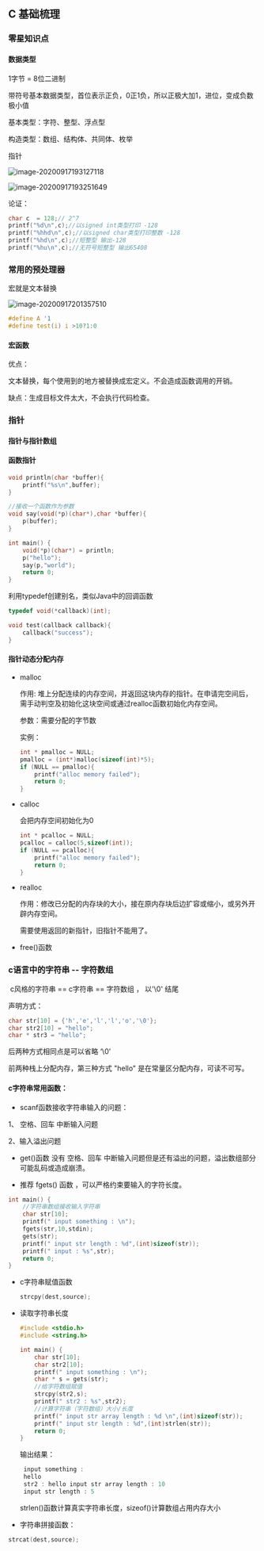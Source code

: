 ## C 基础梳理

### 零星知识点

#### 数据类型

1字节 = 8位二进制

带符号基本数据类型，首位表示正负，0正1负，所以正极大加1，进位，变成负数极小值



基本类型：字符、整型、浮点型

构造类型：数组、结构体、共同体、枚举

指针

![image-20200917193127118](C:\Users\Administrator\AppData\Roaming\Typora\typora-user-images\image-20200917193127118.png)

![image-20200917193251649](C:\Users\Administrator\AppData\Roaming\Typora\typora-user-images\image-20200917193251649.png)



论证：

```c
char c  = 128;// 2^7
printf("%d\n",c);//以signed int类型打印 -128
printf("%hhd\n",c);//以signed char类型打印整数 -128
printf("%hd\n",c);//短整型 输出-128
printf("%hu\n",c);//无符号短整型 输出65408
```



### 常用的预处理器

宏就是文本替换

![image-20200917201357510](C:\Users\Administrator\AppData\Roaming\Typora\typora-user-images\image-20200917201357510.png)



```c
#define A '1
#define test(i) i >10?1:0
```



#### 宏函数

优点：

​	文本替换，每个使用到的地方被替换成宏定义。不会造成函数调用的开销。

缺点：生成目标文件太大，不会执行代码检查。



### 指针

#### 指针与指针数组





#### 函数指针

```c
void println(char *buffer){
    printf("%s\n",buffer);
}

//接收一个函数作为参数
void say(void(*p)(char*),char *buffer){
    p(buffer);
}

int main() {
    void(*p)(char*) = println;
    p("hello");
    say(p,"world");
    return 0;
}
```



利用typedef创建别名，类似Java中的回调函数

```c
typedef void(*callback)(int);

void test(callback callback){
    callback("success");
}
```



















#### 指针动态分配内存

- malloc

  作用:   堆上分配连续的内存空间，并返回这块内存的指针。在申请完空间后，需手动判空及初始化这块空间或通过realloc函数初始化内存空间。

  参数：需要分配的字节数

  实例：

  ```c
  int * pmalloc = NULL;
  pmalloc = (int*)malloc(sizeof(int)*5);
  if (NULL == pmalloc){
      printf("alloc memory failed");
      return 0;
  }
  ```

- calloc

  会把内存空间初始化为0

  ```c
  int * pcalloc = NULL;
  pcalloc = calloc(5,sizeof(int));
  if (NULL == pcalloc){
      printf("alloc memory failed");
      return 0;
  }
  ```

- realloc

  作用：修改已分配的内存块的大小，接在原内存块后边扩容或缩小，或另外开辟内存空间。

  需要使用返回的新指针，旧指针不能用了。

- free()函数




### c语言中的字符串 -- 字符数组

​	c风格的字符串 == c字符串 == 字符数组 ， 以'\0' 结尾

声明方式：

```c
char str[10] = {'h','e','l','l','o','\0'};
char str2[10] = "hello";
char * str3 = "hello";
```

后两种方式相同点是可以省略 ‘\0’ 

前两种栈上分配内存，第三种方式 "hello"  是在常量区分配内存，可读不可写。



#### c字符串常用函数：

- scanf函数接收字符串输入的问题：

1、 空格、回车 中断输入问题

2、输入溢出问题



- get()函数 没有 空格、回车 中断输入问题但是还有溢出的问题，溢出数组部分可能乱码或造成崩溃。

- 推荐 fgets() 函数 ，可以严格约束要输入的字符长度。

```c
int main() {
    //字符串数组接收输入字符串
    char str[10];
    printf(" input something : \n");
    fgets(str,10,stdin);
    gets(str);
    printf(" input str length : %d",(int)sizeof(str));
    printf(" input : %s",str);
    return 0;
}
```



- c字符串赋值函数

  ```c
  strcpy(dest,source);
  ```

- 读取字符串长度

  ```c
  #include <stdio.h>
  #include <string.h>
  
  int main() {
      char str[10];
      char str2[10];
      printf(" input something : \n");
      char * s = gets(str);
      //给字符数组赋值
      strcpy(str2,s);
      printf(" str2 : %s",str2);
      //计算字符串（字符数组）大小/长度
      printf(" input str array length : %d \n",(int)sizeof(str));
      printf(" input str length : %d",(int)strlen(str));
      return 0;
  }
  ```

  输出结果：

  ```c
   input something :
   hello
   str2 : hello input str array length : 10
   input str length : 5
  ```

  strlen()函数计算真实字符串长度，sizeof()计算数组占用内存大小



- 字符串拼接函数：

```c
strcat(dest,source);
```



































